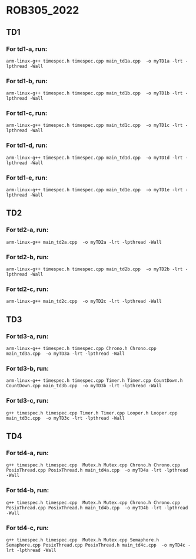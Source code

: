 # ROB305_2022

## TD1

### For td1-a, run:
```
arm-linux-g++ timespec.h timespec.cpp main_td1a.cpp  -o myTD1a -lrt -lpthread -Wall
```
### For td1-b, run:
```
arm-linux-g++ timespec.h timespec.cpp main_td1b.cpp  -o myTD1b -lrt -lpthread -Wall
```
### For td1-c, run:
```
arm-linux-g++ timespec.h timespec.cpp main_td1c.cpp  -o myTD1c -lrt -lpthread -Wall
```
### For td1-d, run:
```
arm-linux-g++ timespec.h timespec.cpp main_td1d.cpp  -o myTD1d -lrt -lpthread -Wall
```
### For td1-e, run:
```
arm-linux-g++ timespec.h timespec.cpp main_td1e.cpp  -o myTD1e -lrt -lpthread -Wall
```

## TD2

### For td2-a, run:
```
arm-linux-g++ main_td2a.cpp  -o myTD2a -lrt -lpthread -Wall
```
### For td2-b, run:
```
arm-linux-g++ timespec.h timespec.cpp main_td2b.cpp  -o myTD2b -lrt -lpthread -Wall
```
### For td2-c, run:
```
arm-linux-g++ main_td2c.cpp  -o myTD2c -lrt -lpthread -Wall
```


## TD3

### For td3-a, run:
```
arm-linux-g++ timespec.h timespec.cpp Chrono.h Chrono.cpp main_td3a.cpp  -o myTD3a -lrt -lpthread -Wall
```
### For td3-b, run:
```
arm-linux-g++ timespec.h timespec.cpp Timer.h Timer.cpp CountDown.h CountDown.cpp main_td3b.cpp  -o myTD3b -lrt -lpthread -Wall
```
### For td3-c, run:
```
g++ timespec.h timespec.cpp Timer.h Timer.cpp Looper.h Looper.cpp main_td3c.cpp  -o myTD3c -lrt -lpthread -Wall
```

## TD4

### For td4-a, run:
```
g++ timespec.h timespec.cpp  Mutex.h Mutex.cpp Chrono.h Chrono.cpp PosixThread.cpp PosixThread.h main_td4a.cpp  -o myTD4a -lrt -lpthread -Wall
```
### For td4-b, run:
```
g++ timespec.h timespec.cpp  Mutex.h Mutex.cpp Chrono.h Chrono.cpp PosixThread.cpp PosixThread.h main_td4b.cpp  -o myTD4b -lrt -lpthread -Wall
```
### For td4-c, run:
```
g++ timespec.h timespec.cpp  Mutex.h Mutex.cpp Semaphore.h Semaphore.cpp PosixThread.cpp PosixThread.h main_td4c.cpp  -o myTD4c -lrt -lpthread -Wall
```



